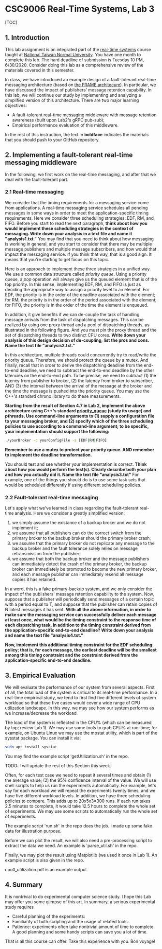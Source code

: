 # CSC9006 Real-Time Systems, Lab 3

[TOC]

## 1. Introduction

This lab assignment is an integrated part of the [real-time systems](https://wangc86.github.io/csc9006/) course taught at [National Taiwan Normal University](https://www.ntnu.edu.tw/). You have one month to complete this lab. The hard deadline of submission is Tuesday 10 PM, 6/30/2020. Consider doing this lab as a comprehensive review of the materials covered in this semester. 

In class, we have introduced an example design of a fault-tolerant real-time messaging architecture (based on [the FRAME architecure](https://ieeexplore.ieee.org/abstract/document/8884849)). In particular, we have discussed the impact of publishers' message retention capability. In this lab, we will continue our study by implementing and analyzing a simplified version of this architecture. There are two major learning objectives:

* A fault-tolerant real-time messaging middleware with message retention awareness (built upon Lab2's gRPC pub-sub);
* Empirical performance evaluation of this middleware.


In the rest of this instruction, the text in **boldface** indicates the materials that you should push to your GitHub repository.


## 2. Implementing a fault-tolerant real-time messaging middleware

In the following, we first work on the real-time messaging, and after that we deal with the fault-tolerant part.

### 2.1 Real-time messaging

We consider that the timing requirements for a messaging service come from applications. A real-time messaging service schedules all pending messages in some ways in order to meet the application-specific timing requirements. Here we consider three scheduling strategies: EDF, RM, and FIFO. Before you start to read the next paragraph, **think about how you would implement these scheduling strategies in the context of messaging. Write down your analysis in a text file and name it "analysis1.txt."** You may find that you need to think about how messaging is working in general, and you start to consider that there may be multiple message publishers and multiple message subscribers, and how would that impact the messaging service. If you think that way, that is a good sign. It means that you're starting to get focus on this topic.

Here is an approach to implement these three strategies in a unified way. We use a common data structure called _priority queue_. Using a priority queue, a _pop_ operation will always give us the queued element that is of the top priority. In this sense, implementing EDF, RM, and FIFO is just as deciding the appropriate way to assign a priority level to an element. For EDF, the priority is in the order of the deadline associated with the element; for RM, the priority is in the order of the period associated with the element; for FIFO, the priority is in the order of the time the element is enqueued.

In addition, it give benefits if we can de-couple the task of handling message arrivals from the task of dispatching messages. This can be realized by using one proxy thread and a pool of dispatching threads, as illustrated in the following figure. And you must pin the proxy thread and the set of dispatching threads to two distinct CPU cores. **Write down your analysis of this design decision of de-coupling; list the pros and cons. Name the text file "analysis2.txt."**

In this architecture, multiple threads could concurrently try to read/write the priority queue. Therefore, we should protect the queue by a mutex. And finally, recall that in order to derive the dispatching deadline from the end-to-end deadline, we need to subtract the end-to-end deadline by the other latencies on the end-to-end path. To be precise, we need to subtract (1) the latency from publisher to broker, (2) the latency from broker to subscriber, AND (3) the interval between the arrival of the message at the broker and the time the message is pushed into the priority queue. You may use the C++'s standard chrono library to do these measurements.

**Starting from the result of Section 4.7 in Lab 2, implement the above architecture using C++'s standard [priority_queue](http://www.cplusplus.com/reference/queue/priority_queue/) (study its usage) and pthreads. Use command-line arguments to (1) supply a configuration file to your messaging broker, and (2) specify which of the three scheduling policies to use according to a command-line argument; to be specific, your implementation should support the following:**

```bash
./yourBroker -c yourConfigFile -s [EDF|RM|FIFO]
```

**Remember to use a mutex to protect your priority queue. AND remember to implement the deadline transformation.**

You should test and see whether your implementation is correct. **Think about how you would perform the test(s). Clearly describe both your plan and how you actually did it. Name the text file "analysis3.txt"** For example, one of the things you should do is to use some task sets that would be scheduled differently if using different scheduling policies.

### 2.2 Fault-tolerant real-time messaging

Let's apply what we've learned in class regarding the fault-tolerant real-time analysis. Here we consider a greatly simplified version:
1. we simply assume the existance of a backup broker and we do not implement it;
2. we assume that all publishers can do the correct switch from the primary broker to the backup broker should the primary broker crash;
3. we assume that the primary broker do not replicate any message to the backup broker and the fault tolerance solely relies on message retransmission from the publisher;
4. we assume that both the backup broker and the message publishers can immediately detect the crash of the primary broker, the backup broker can immediately be promoted to become the new primary broker, and each message publisher can immediately resend all message copies it has retained.

In a word, this is a fake primary-backup system, and we only consider the impact of the publishers' message retention capability to the system. Now, suppose that a publisher will periodically send messages of a certain topic with a period equal to T, and suppose that the publisher can retain copies of N latest messages it has sent. **With all the above information, in order to make sure the messaging service can successfully deliver each message at least once, what would be the timing constraint to the response time of each dispatching task, in addition to the timing constraint derived from the application-specific end-to-end deadline? Write down your analysis and name the text file "analysis4.txt."**

**Now, implement this additional timing constraint for the EDF scheduling policy; that is, for each message, the earliest deadline will be the smallest among this timing constraint and the constraint derived from the application-specific end-to-end deadline.**

## 3. Empirical Evaluation 

We will evaluate the performance of our system from several aspects. First of all, the total load of the system is critical to its real-time performance. In a real-time empirical study, we tend to first find five different levels of system workload so that these five cases would cover a wide range of CPU utilization landscape. In this way, we may see how our system performs as we increase/decrease the workload. 

The load of the system is reflected in the CPU% (which can be measured by top; review Lab 1). We may use some tools to grab CPU% at run-time; for example, on Ubuntu Linux we may use the mpstat utility, which is part of the sysstat package. You can install it via:

```bash
sudo apt install sysstat
```

You may find the example script 'getUtilization.sh' in the repo.

TODO: I will update the rest of this Section this week.

Often, for each test case we need to repeat it several times and obtain (1) the average value; (2) the 95% confidence interval of the value. We will use shell scripts to help us run the experiments automatically. For example, let's say for each workload we will repeat the experiments twenty times, and we have five different workload levels. In addition, we have three scheduling policies to compare. This adds up to 20x5x3=300 runs. If each run takes 2.5 minutes to complete, it would take 12.5 hours to complete the whole set of experiments. We may use some scripts to automatically run the whole set of experiments.

The example script 'run.sh' in the repo does the job. I made up some fake data for illustration purpose.

Before we can plot the result, we will also need a pre-processing script to extract the data we need. An example is 'parse_util.sh' in the repo.

Finally, we may plot the result using Matplotlib (we used it once in Lab 1). An example script is also given in the repo.

cpu0_utilization.pdf is an example output.


## 4. Summary

It is nontrivial to do experimental computer science study. I hope this Lab may offer you some glimpse of this art. In summary, a serious experimental study requires
- Careful planning of the experiments:
- Familiarity of both scripting and the usage of related tools: 
- Patience: experiments often take nontrivial amount of time to complete. A good planning and some handy scripts can save you a lot of time.

That is all this course can offer. Take this experience with you. Bon voyage!
